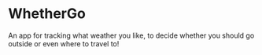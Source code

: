 # WhetherGo
An app for tracking what weather you like, to decide whether you should go outside or even where to travel to!
